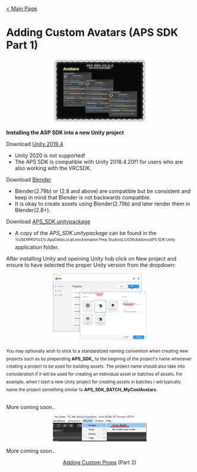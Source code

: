 [< Main Page](index.md)

# Adding Custom Avatars (APS SDK Part 1)

<p align="center">
  <a href="img/aps sdk avatar builder main.png">
     <img width="50%"  src="img/aps sdk avatar builder main.png">
  </a>
</p>

**Installing the ASP SDK into a new Unity project**



Download [Unity 2019.4](https://unity3d.com/unity/whats-new/2019.4.16)
 - Unity 2020 is not supported!
 - The APS SDK is compatible with Unity 2018.4.20f1 for users who are also working with the VRCSDK.

Download [Blender](https://www.blender.org/download/)
 - Blender(2.79b) or (2.8 and above) are compatible but be consistent and keep in mind that Blender is not backwards compatible.
 - It is okay to create assets using Blender(2.79b) and later render them in Blender(2.8+).

Download [APS_SDK.unitypackage](https://github.com/guiglass/LUXOR/blob/gh-pages/APS_SDK.unitypackage?raw=true)
 - A copy of the *APS_SDK.unitypackage* can be found in the <sub><sup>%USERPROFILE%\AppData\LocalLow\Animation Prep Studios\LUXOR\Addons\APS SDK Unity</sup></sub> application folder.
 
After installing Unity and opeining Unity hub click on New project and ensure to have selected the proper Unity version from the dropdown:

<p align="center">
  <a href="https://raw.githubusercontent.com/guiglass/LUXOR/gh-pages/img/new%20project.png">
     <img width="50%" src="https://raw.githubusercontent.com/guiglass/LUXOR/gh-pages/img/new%20project.png">
  </a>
</p>
<sub>You may optionally wish to stick to a standardized naming convention when creating new projects such as by prepending <b>APS_SDK_</b> to the begining of the project's name whenever creating a project to be used for building assets. The project name should also take into consideration if it will be used for creating an individual asset or batches of assets. For example, when I start a new Unity project for creating assets in batches I will typically name the project something similar to <b>APS_SDK_BATCH_MyCoolAvatars</b>.
</sub>
<br><br>


More coming soon..

<p align="center">
  <a href="img/avatar menu.png">
     <img width="50%" src="img/avatar menu.png">
  </a>
</p>



More coming soon..


<p align="center">
  <a href="apssdk_part2.md">Adding Custom Props</a> (Part 2)
</p>
